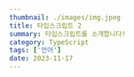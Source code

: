 ```yaml
---
thumbnail: ./images/img.jpeg
title: 타입스크립트 2
summary: 타입스크립트를 소개합니다!
category: TypeScript
tags: ['언어']
date: 2023-11-17
---
```

